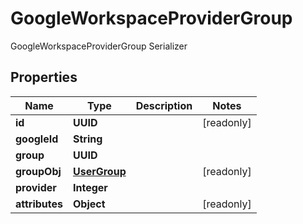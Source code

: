 

# GoogleWorkspaceProviderGroup

GoogleWorkspaceProviderGroup Serializer

## Properties

| Name | Type | Description | Notes |
|------------ | ------------- | ------------- | -------------|
|**id** | **UUID** |  |  [readonly] |
|**googleId** | **String** |  |  |
|**group** | **UUID** |  |  |
|**groupObj** | [**UserGroup**](UserGroup.md) |  |  [readonly] |
|**provider** | **Integer** |  |  |
|**attributes** | **Object** |  |  [readonly] |



